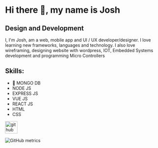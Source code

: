 # Hi there 👋, my name is Josh
## Design and Development
I, I'm Josh, am a web, mobile app and UI / UX developer/designer. I love learning new frameworks, languages and technology. I also love wireframing, designing website with wordpress, IOT, Embedded Systems development and programming Micro Controllers

## Skills: 
 - 🔭 MONGO DB 
 - NODE JS 
 - EXPRESS JS
 - VUE JS 
 - REACT JS
 - HTML
 - CSS


[<img src='https://cdn.jsdelivr.net/npm/simple-icons@3.0.1/icons/github.svg' alt='github' height='40'>](https://github.com/jeso001)  

![GitHub metrics](https://metrics.lecoq.io/jeso001)  
